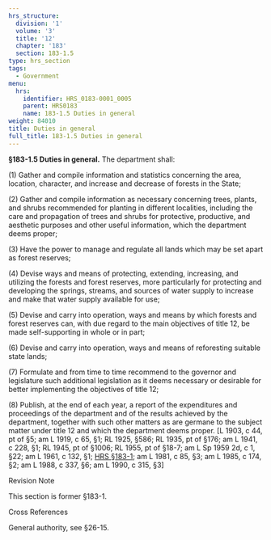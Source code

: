 ```yaml
---
hrs_structure:
  division: '1'
  volume: '3'
  title: '12'
  chapter: '183'
  section: 183-1.5
type: hrs_section
tags:
  - Government
menu:
  hrs:
    identifier: HRS_0183-0001_0005
    parent: HRS0183
    name: 183-1.5 Duties in general
weight: 84010
title: Duties in general
full_title: 183-1.5 Duties in general
---
```

**§183-1.5 Duties in general.** The department shall:

(1) Gather and compile information and statistics concerning the area, location, character, and increase and decrease of forests in the State;

(2) Gather and compile information as necessary concerning trees, plants, and shrubs recommended for planting in different localities, including the care and propagation of trees and shrubs for protective, productive, and aesthetic purposes and other useful information, which the department deems proper;

(3) Have the power to manage and regulate all lands which may be set apart as forest reserves;

(4) Devise ways and means of protecting, extending, increasing, and utilizing the forests and forest reserves, more particularly for protecting and developing the springs, streams, and sources of water supply to increase and make that water supply available for use;

(5) Devise and carry into operation, ways and means by which forests and forest reserves can, with due regard to the main objectives of title 12, be made self-supporting in whole or in part;

(6) Devise and carry into operation, ways and means of reforesting suitable state lands;

(7) Formulate and from time to time recommend to the governor and legislature such additional legislation as it deems necessary or desirable for better implementing the objectives of title 12;

(8) Publish, at the end of each year, a report of the expenditures and proceedings of the department and of the results achieved by the department, together with such other matters as are germane to the subject matter under title 12 and which the department deems proper. [L 1903, c 44, pt of §5; am L 1919, c 65, §1; RL 1925, §586; RL 1935, pt of §176; am L 1941, c 228, §1; RL 1945, pt of §1006; RL 1955, pt of §18-7; am L Sp 1959 2d, c 1, §22; am L 1961, c 132, §1; [HRS §183-1](/title-12/chapter-183/section-183-1/); am L 1981, c 85, §3; am L 1985, c 174, §2; am L 1988, c 337, §6; am L 1990, c 315, §3]

Revision Note

This section is former §183-1.

Cross References

General authority, see §26-15.